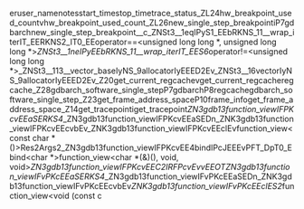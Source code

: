 er user_name notes start_time stop_time trace_status _ZL24hw_breakpoint_used_countv hw_breakpoint_used_count _ZL26new_single_step_breakpointiP7gdbarch new_single_step_breakpoint __c _ZNSt3__1eqIPyS1_EEbRKNS_11__wrap_iterIT_EERKNS2_IT0_EE operator==<unsigned long long *, unsigned long long *> _ZNSt3__1neIPyEEbRKNS_11__wrap_iterIT_EES6_ operator!=<unsigned long long *> _ZNSt3__113__vector_baseIyNS_9allocatorIyEEED2Ev _ZNSt3__16vectorIyNS_9allocatorIyEEED2Ev _Z20get_current_regcachev get_current_regcache regcache _Z28gdbarch_software_single_stepP7gdbarchP8regcache gdbarch_software_single_step _Z23get_frame_address_spaceP10frame_info get_frame_address_space _Z14get_tracepointi get_tracepoint _ZN3gdb13function_viewIFPKcvEEaSERKS4_ _ZN3gdb13function_viewIFPKcvEEaSEDn _ZNK3gdb13function_viewIFPKcvEEcvbEv _ZNK3gdb13function_viewIFPKcvEEclEv function_view<const char *()> Res2 Args2 _ZN3gdb13function_viewIFPKcvEE4bindIPcJEEEvPFT_DpT0_E bind<char *> function_view<char *(&)(), void, void> _ZN3gdb13function_viewIFPKcvEEC2IRFPcvEvvEEOT_ _ZN3gdb13function_viewIFvPKcEEaSERKS4_ _ZN3gdb13function_viewIFvPKcEEaSEDn _ZNK3gdb13function_viewIFvPKcEEcvbEv _ZNK3gdb13function_viewIFvPKcEEclES2_ function_view<void (const c